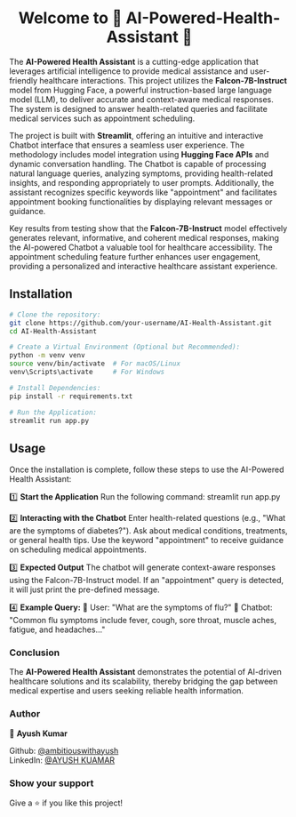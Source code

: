 <h1 align="center">Welcome to 🤖 AI-Powered-Health-Assistant 👋</h1>
<p>
</p>

The **AI-Powered Health Assistant** is a cutting-edge application that leverages artificial intelligence to provide medical assistance and user-friendly healthcare interactions. This project utilizes the **Falcon-7B-Instruct** model from Hugging Face, a powerful instruction-based large language model (LLM), to deliver accurate and context-aware medical responses. The system is designed to answer health-related queries and facilitate medical services such as appointment scheduling.

The project is built with **Streamlit**, offering an intuitive and interactive Chatbot interface that ensures a seamless user experience. The methodology includes model integration using **Hugging Face APIs** and dynamic conversation handling. The Chatbot is capable of processing natural language queries, analyzing symptoms, providing health-related insights, and responding appropriately to user prompts. Additionally, the assistant recognizes specific keywords like "appointment" and facilitates appointment booking functionalities by displaying relevant messages or guidance.

Key results from testing show that the **Falcon-7B-Instruct** model effectively generates relevant, informative, and coherent medical responses, making the AI-powered Chatbot a valuable tool for healthcare accessibility. The appointment scheduling feature further enhances user engagement, providing a personalized and interactive healthcare assistant experience.

## Installation

```bash
# Clone the repository:
git clone https://github.com/your-username/AI-Health-Assistant.git
cd AI-Health-Assistant

# Create a Virtual Environment (Optional but Recommended):
python -m venv venv
source venv/bin/activate  # For macOS/Linux
venv\Scripts\activate     # For Windows

# Install Dependencies:
pip install -r requirements.txt

# Run the Application:
streamlit run app.py
```

## Usage
Once the installation is complete, follow these steps to use the AI-Powered Health Assistant:

1️⃣ **Start the Application**
Run the following command:
streamlit run app.py

2️⃣ **Interacting with the Chatbot**
Enter health-related questions (e.g., "What are the symptoms of diabetes?").
Ask about medical conditions, treatments, or general health tips.
Use the keyword "appointment" to receive guidance on scheduling medical appointments.

3️⃣ **Expected Output**
The chatbot will generate context-aware responses using the Falcon-7B-Instruct model.
If an "appointment" query is detected, it will just print the pre-defined message.

4️⃣ **Example Query:**
💬 User: "What are the symptoms of flu?"
🤖 Chatbot: "Common flu symptoms include fever, cough, sore throat, muscle aches, fatigue, and headaches..."

### Conclusion
The **AI-Powered Health Assistant** demonstrates the potential of AI-driven healthcare solutions and its scalability, thereby bridging the gap between medical expertise and users seeking reliable health information.

### Author
👤 **Ayush Kumar**

Github: [@ambitiouswithayush]( https://github.com/ambitiouswithayush/AI-Powered-Health-Assistant-main)  
LinkedIn: [@AYUSH KUAMAR](https://www.linkedin.com/in/ayush-kumar-215963280)

### Show your support
Give a ⭐️ if you like this project!
